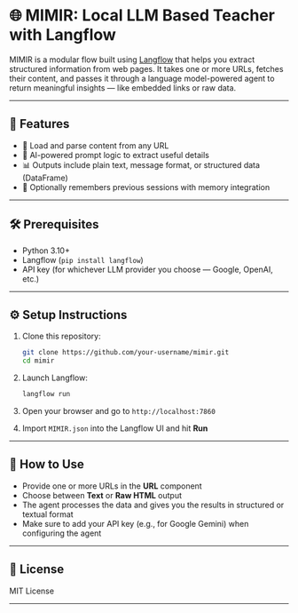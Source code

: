 # 🌐 MIMIR: Local LLM Based Teacher with Langflow

MIMIR is a modular flow built using [Langflow](https://github.com/logspace-ai/langflow) that helps you extract structured information from web pages. It takes one or more URLs, fetches their content, and passes it through a language model-powered agent to return meaningful insights — like embedded links or raw data.

---

## 🚀 Features

- 🔗 Load and parse content from any URL
- 🧠 AI-powered prompt logic to extract useful details
- 📊 Outputs include plain text, message format, or structured data (DataFrame)
- 💬 Optionally remembers previous sessions with memory integration

---

## 🛠️ Prerequisites

- Python 3.10+
- Langflow (`pip install langflow`)
- API key (for whichever LLM provider you choose — Google, OpenAI, etc.)

---

## ⚙️ Setup Instructions

1. Clone this repository:
   ```bash
   git clone https://github.com/your-username/mimir.git
   cd mimir
   ```

2. Launch Langflow:
   ```bash
   langflow run
   ```

3. Open your browser and go to `http://localhost:7860`

4. Import `MIMIR.json` into the Langflow UI and hit **Run**

---

## 🧪 How to Use

- Provide one or more URLs in the **URL** component  
- Choose between **Text** or **Raw HTML** output  
- The agent processes the data and gives you the results in structured or textual format  
- Make sure to add your API key (e.g., for Google Gemini) when configuring the agent

---

## 📜 License

MIT License

---
